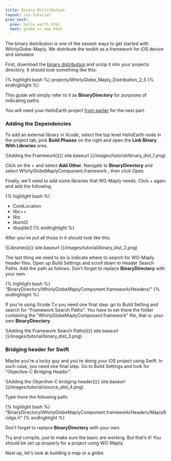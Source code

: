 ```yaml
---
title: Binary Distribution
layout: ios-tutorial
prev_next:
  prev: hello_earth.html
  next: globe_or_map.html
---
```


The binary distribution is one of the easiest ways to get started with WhirlyGlobe-Maply.  We distribute the toolkit as a framework for iOS device and simulator.

First, download the [binary distribution](https://s3-us-west-1.amazonaws.com/whirlyglobemaplydistribution/WhirlyGlobe-Maply_Distribution_2_5.zip) and unzip it into your projects directory. It should look something like this:

{% highlight bash %}
projects/WhirlyGlobe_Maply_Distribution_2_5
{% endhighlight %}

This guide will simply refer to it as **BinaryDirectory** for purposes of indicating paths.

You will need your HelloEarth project [from earlier](hello_earth.html) for the next part.

### Adding the Dependencies

To add an external library in Xcode, select the top level HelloEarth node in the project tab, pick **Build Phases** on the right and open the **Link Binary With Libraries** area.

![Adding the Framework]({{ site.baseurl }}/images/tutorial/binary_dist_1.png)

Click on the + and select **Add Other**.  Navigate to **BinaryDirectory** and select WhirlyGlobeMaplyComponent.framework., then click Open.

Finally, we'll need to add some libraries that WG-Maply needs. Click + again and add the following.

{% highlight bash %}
+ CoreLocation
+ libc++
+ libz
+ libxml2
+ libsqlite3
{% endhighlight %}

After you’ve put all those in it should look like this.

![Libraries]({{ site.baseurl }}/images/tutorial/binary_dist_2.png)

The last thing we need to do is indicate where to search for WG-Maply header files. Open up Build Settings and scroll down to Header Search Paths. Add the path as follows.  Don’t forget to replace **BinaryDirectory** with your own.

{% highlight bash %}
"BinaryDirectory/WhirlyGlobeMaplyComponent.framework/Headers/"
{% endhighlight %}

If you're using Xcode 7.x you need one final step: go to Build Setting and search for "Framework Search Paths". You have to set there the folder containing the "WhirlyGlobeMaplyComponent.framework" file, that is: your own **BinaryDirectory**.

![Adding the Framework Search Paths]({{ site.baseurl }}/images/tutorial/binary_dist_3.png)


### Bridging header for Swift

Maybe you're a lucky guy and you're doing your iOS project using Swift. In such case, you need one final step. Go to Build Settings and look for "Objective-C Bridging Header".

![Adding the Objective-C bridging header]({{ site.baseurl }}/images/tutorial/source_dist_4.png)

Type there the following path:

{% highlight bash %}
"BinaryDirectory/WhirlyGlobeMaplyComponent.framework/Headers/MaplyBridge.h"
{% endhighlight %}

Don’t forget to replace **BinaryDirectory** with your own.

Try and compile, just to make sure the basic are working.  But that’s it!  You should be set up properly for a project using WG-Maply.

Next up, let's look at building a map or a globe.
